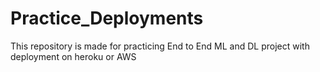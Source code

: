 # Practice_Deployments
This repository is made for practicing End to End ML and DL project with deployment on heroku or AWS
